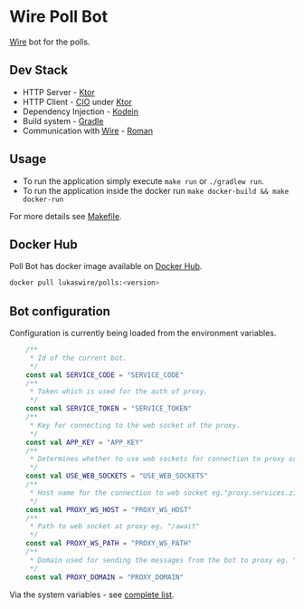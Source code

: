 # Wire Poll Bot
[Wire](https://wire.com/) bot for the polls.

## Dev Stack
* HTTP Server - [Ktor](https://ktor.io/)
* HTTP Client - [CIO](https://ktor.io/clients/http-client/engines.html) under [Ktor](https://ktor.io/)
* Dependency Injection - [Kodein](https://github.com/Kodein-Framework/Kodein-DI)
* Build system - [Gradle](https://gradle.org/)
* Communication with [Wire](https://wire.com/) - [Roman](https://github.com/dkovacevic/roman)

## Usage
* To run the application simply execute `make run` or `./gradlew run`.
* To run the application inside the docker run `make docker-build && make docker-run`

For more details see [Makefile](Makefile).

## Docker Hub
Poll Bot has docker image available on [Docker Hub](https://hub.docker.com/r/lukaswire/polls).
```bash
docker pull lukaswire/polls:<version>
```

## Bot configuration
Configuration is currently being loaded from the environment variables.

```kotlin
    /**
     * Id of the current bot.
     */
    const val SERVICE_CODE = "SERVICE_CODE"
    /**
     * Token which is used for the auth of proxy.
     */
    const val SERVICE_TOKEN = "SERVICE_TOKEN"
    /**
     * Key for connecting to the web socket of the proxy.
     */
    const val APP_KEY = "APP_KEY"
    /**
     * Determines whether to use web sockets for connection to proxy or not eg. true
     */
    const val USE_WEB_SOCKETS = "USE_WEB_SOCKETS"
    /**
     * Host name for the connection to web socket eg."proxy.services.zinfra.io"
     */
    const val PROXY_WS_HOST = "PROXY_WS_HOST"
    /**
     * Path to web socket at proxy eg. "/await"
     */
    const val PROXY_WS_PATH = "PROXY_WS_PATH"
    /**
     * Domain used for sending the messages from the bot to proxy eg. "https://proxy.services.zinfra.io"
     */
    const val PROXY_DOMAIN = "PROXY_DOMAIN"
```

Via the system variables - see [complete list](src/main/kotlin/com/wire/bots/polls/setup/EnvConfigVariables.kt).
